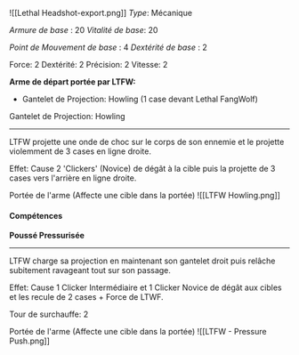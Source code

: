 ![[Lethal Headshot-export.png]]
*Type*: Mécanique

*Armure de base* : 20
*Vitalité de base*: 20

*Point de Mouvement de base* : 4
*Dextérité de base* : 2

Force: 2
Dextérité: 2
Précision: 2
Vitesse: 2


**Arme de départ portée par LTFW:**
- Gantelet de Projection: Howling (1 case devant Lethal FangWolf)

Gantelet de Projection: Howling
****
LTFW projette une onde de choc sur le corps de son ennemie et le projette violemment de 3 cases en ligne droite.

Effet: Cause 2 'Clickers' (Novice) de dégât à la cible puis la projette de 3 cases vers l'arrière en ligne droite.

Portée de l'arme (Affecte une cible dans la portée)
![[LTFW Howling.png]]

#### Compétences 

**Poussé Pressurisée**
****
LTFW charge sa projection en maintenant son gantelet droit puis relâche subitement ravageant tout sur son passage.

Effet: Cause 1 Clicker Intermédiaire et 1 Clicker Novice de dégât aux cibles et les recule de 2 cases + Force de LTWF.

Tour de surchauffe: 2

Portée de l'arme (Affecte une cible dans la portée) ![[LTFW - Pressure Push.png]]